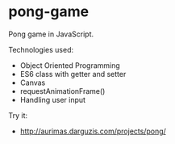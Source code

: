 # pong-game
Pong game in JavaScript.

Technologies used:
* Object Oriented Programming
* ES6 class with getter and setter
* Canvas
* requestAnimationFrame()
* Handling user input

Try it:
* http://aurimas.darguzis.com/projects/pong/
